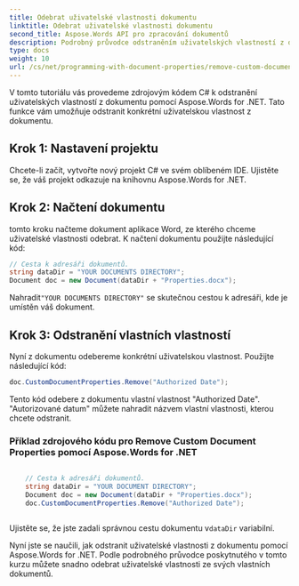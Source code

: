 ```yaml
---
title: Odebrat uživatelské vlastnosti dokumentu
linktitle: Odebrat uživatelské vlastnosti dokumentu
second_title: Aspose.Words API pro zpracování dokumentů
description: Podrobný průvodce odstraněním uživatelských vlastností z dokumentu pomocí Aspose.Words for .NET.
type: docs
weight: 10
url: /cs/net/programming-with-document-properties/remove-custom-document-properties/
---
```


V tomto tutoriálu vás provedeme zdrojovým kódem C# k odstranění uživatelských vlastností z dokumentu pomocí Aspose.Words for .NET. Tato funkce vám umožňuje odstranit konkrétní uživatelskou vlastnost z dokumentu.

## Krok 1: Nastavení projektu

Chcete-li začít, vytvořte nový projekt C# ve svém oblíbeném IDE. Ujistěte se, že váš projekt odkazuje na knihovnu Aspose.Words for .NET.

## Krok 2: Načtení dokumentu

tomto kroku načteme dokument aplikace Word, ze kterého chceme uživatelské vlastnosti odebrat. K načtení dokumentu použijte následující kód:

```csharp
// Cesta k adresáři dokumentů.
string dataDir = "YOUR DOCUMENTS DIRECTORY";
Document doc = new Document(dataDir + "Properties.docx");
```

 Nahradit`"YOUR DOCUMENTS DIRECTORY"` se skutečnou cestou k adresáři, kde je umístěn váš dokument.

## Krok 3: Odstranění vlastních vlastností

Nyní z dokumentu odebereme konkrétní uživatelskou vlastnost. Použijte následující kód:

```csharp
doc.CustomDocumentProperties.Remove("Authorized Date");
```

Tento kód odebere z dokumentu vlastní vlastnost "Authorized Date". "Autorizované datum" můžete nahradit názvem vlastní vlastnosti, kterou chcete odstranit.

### Příklad zdrojového kódu pro Remove Custom Document Properties pomocí Aspose.Words for .NET

```csharp

	// Cesta k adresáři dokumentů.
	string dataDir = "YOUR DOCUMENT DIRECTORY";
	Document doc = new Document(dataDir + "Properties.docx");
	doc.CustomDocumentProperties.Remove("Authorized Date");
	
```

 Ujistěte se, že jste zadali správnou cestu dokumentu v`dataDir` variabilní.

Nyní jste se naučili, jak odstranit uživatelské vlastnosti z dokumentu pomocí Aspose.Words for .NET. Podle podrobného průvodce poskytnutého v tomto kurzu můžete snadno odebrat uživatelské vlastnosti ze svých vlastních dokumentů.